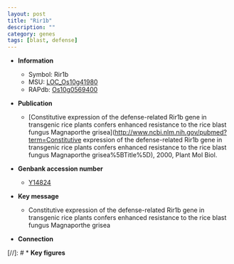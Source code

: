 ```yaml
---
layout: post
title: "Rir1b"
description: ""
category: genes
tags: [blast, defense]
---
```


* **Information**  
    + Symbol: Rir1b  
    + MSU: [LOC_Os10g41980](http://rice.uga.edu/cgi-bin/ORF_infopage.cgi?orf=LOC_Os10g41980)  
    + RAPdb: [Os10g0569400](https://rapdb.dna.affrc.go.jp/locus/?name=Os10g0569400)  

* **Publication**  
    + [Constitutive expression of the defense-related Rir1b gene in transgenic rice plants confers enhanced resistance to the rice blast fungus Magnaporthe grisea](http://www.ncbi.nlm.nih.gov/pubmed?term=Constitutive expression of the defense-related Rir1b gene in transgenic rice plants confers enhanced resistance to the rice blast fungus Magnaporthe grisea%5BTitle%5D), 2000, Plant Mol Biol.

* **Genbank accession number**  
    + [Y14824](http://www.ncbi.nlm.nih.gov/nuccore/Y14824)

* **Key message**  
    + Constitutive expression of the defense-related Rir1b gene in transgenic rice plants confers enhanced resistance to the rice blast fungus Magnaporthe grisea

* **Connection**  

[//]: # * **Key figures**  


